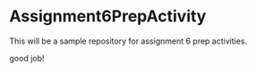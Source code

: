 # Assignment6PrepActivity
This will be a sample repository for assignment 6 prep activities.

good job!
